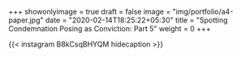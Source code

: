 +++
showonlyimage = true
draft = false
image = "img/portfolio/a4-paper.jpg"
date = "2020-02-14T18:25:22+05:30"
title = "Spotting Condemnation Posing as Conviction: Part 5"
weight = 0
+++


{{< instagram B8kCsqBHYQM hidecaption >}}
